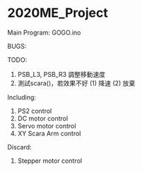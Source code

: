 # 2020ME_Project
Main Program: GOGO.ino

BUGS:

TODO:
1. PSB_L3, PSB_R3 調整移動速度
2. 測試scara()，若效果不好
  (1) 降速
  (2) 放棄

Including:
1. PS2          control
2. DC     motor control
3. Servo  motor control
4. XY Scara Arm control

Discard:
1. Stepper motor control

